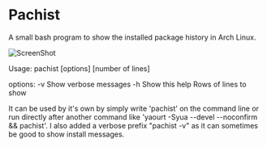 Pachist
=======

A small bash program to show the installed package history in Arch Linux.

![ScreenShot](https://raw.github.com/Almehdi/pachist/master/screenshot1.png)


Usage: pachist [options] [number of lines]

options:
	-v		Show verbose messages
	-h		Show this help
	<number>	Rows of lines to show

It can be used by it's own by simply write 'pachist' on the command line or run directly after
another command like 'yaourt -Syua --devel --noconfirm && pachist'. I also added a verbose prefix
"pachist -v" as it can sometimes be good to show install messages.
